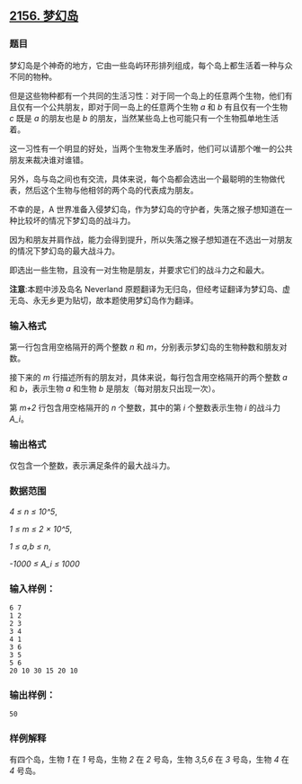## [2156. 梦幻岛](https://www.acwing.com/problem/content/2158/)

### 题目

梦幻岛是个神奇的地方，它由一些岛屿环形排列组成，每个岛上都生活着一种与众不同的物种。

但是这些物种都有一个共同的生活习性：对于同一个岛上的任意两个生物，他们有且仅有一个公共朋友，即对于同一岛上的任意两个生物 *a* 和 *b* 有且仅有一个生物 *c* 既是 *a* 的朋友也是 *b* 的朋友，当然某些岛上也可能只有一个生物孤单地生活着。

这一习性有一个明显的好处，当两个生物发生矛盾时，他们可以请那个唯一的公共朋友来裁决谁对谁错。

另外，岛与岛之间也有交流，具体来说，每个岛都会选出一个最聪明的生物做代表，然后这个生物与他相邻的两个岛的代表成为朋友。

不幸的是，A 世界准备入侵梦幻岛，作为梦幻岛的守护者，失落之猴子想知道在一种比较坏的情况下梦幻岛的战斗力。

因为和朋友并肩作战，能力会得到提升，所以失落之猴子想知道在不选出一对朋友的情况下梦幻岛的最大战斗力。

即选出一些生物，且没有一对生物是朋友，并要求它们的战斗力之和最大。

**注意**:本题中涉及岛名 Neverland 原题翻译为无归岛，但经考证翻译为梦幻岛、虚无岛、永无乡更为贴切，故本题使用梦幻岛作为翻译。

### 输入格式

第一行包含用空格隔开的两个整数 *n* 和 *m*，分别表示梦幻岛的生物种数和朋友对数。

接下来的 *m* 行描述所有的朋友对，具体来说，每行包含用空格隔开的两个整数 *a* 和 *b*，表示生物 *a* 和生物 *b* 是朋友（每对朋友只出现一次）。

第 *m+2* 行包含用空格隔开的 *n* 个整数，其中的第 *i* 个整数表示生物 *i* 的战斗力 *A_i*。

### 输出格式

仅包含一个整数，表示满足条件的最大战斗力。

### 数据范围

*4 ≤ n ≤ 10^5*,

*1 ≤ m ≤ 2 × 10^5*,

*1 ≤ a,b ≤ n*,

*-1000 ≤ A_i ≤ 1000*

### 输入样例：

```
6 7
1 2
2 3
3 4
4 1
3 6
3 5
5 6
20 10 30 15 20 10
```

### 输出样例：

```
50
```

### 样例解释

有四个岛，生物 *1* 在 *1* 号岛，生物 *2* 在 *2* 号岛，生物 *3,5,6* 在 *3* 号岛，生物 *4* 在 *4* 号岛。
